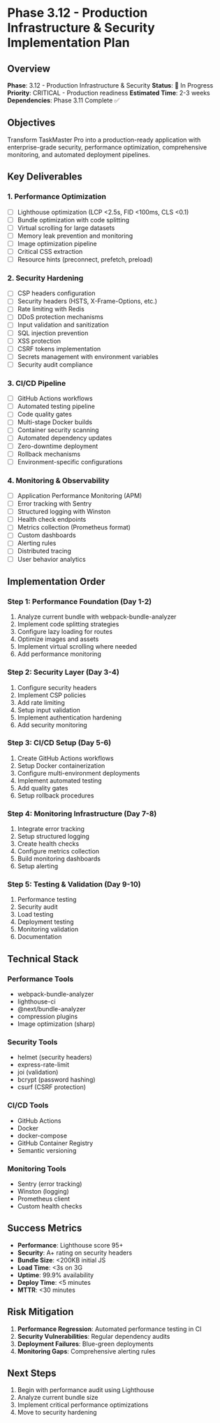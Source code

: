 # Phase 3.12 - Production Infrastructure & Security Implementation Plan

## Overview
**Phase**: 3.12 - Production Infrastructure & Security
**Status**: 🔄 In Progress
**Priority**: CRITICAL - Production readiness
**Estimated Time**: 2-3 weeks
**Dependencies**: Phase 3.11 Complete ✅

## Objectives
Transform TaskMaster Pro into a production-ready application with enterprise-grade security, performance optimization, comprehensive monitoring, and automated deployment pipelines.

## Key Deliverables

### 1. Performance Optimization
- [ ] Lighthouse optimization (LCP <2.5s, FID <100ms, CLS <0.1)
- [ ] Bundle optimization with code splitting
- [ ] Virtual scrolling for large datasets
- [ ] Memory leak prevention and monitoring
- [ ] Image optimization pipeline
- [ ] Critical CSS extraction
- [ ] Resource hints (preconnect, prefetch, preload)

### 2. Security Hardening
- [ ] CSP headers configuration
- [ ] Security headers (HSTS, X-Frame-Options, etc.)
- [ ] Rate limiting with Redis
- [ ] DDoS protection mechanisms
- [ ] Input validation and sanitization
- [ ] SQL injection prevention
- [ ] XSS protection
- [ ] CSRF tokens implementation
- [ ] Secrets management with environment variables
- [ ] Security audit compliance

### 3. CI/CD Pipeline
- [ ] GitHub Actions workflows
- [ ] Automated testing pipeline
- [ ] Code quality gates
- [ ] Multi-stage Docker builds
- [ ] Container security scanning
- [ ] Automated dependency updates
- [ ] Zero-downtime deployment
- [ ] Rollback mechanisms
- [ ] Environment-specific configurations

### 4. Monitoring & Observability
- [ ] Application Performance Monitoring (APM)
- [ ] Error tracking with Sentry
- [ ] Structured logging with Winston
- [ ] Health check endpoints
- [ ] Metrics collection (Prometheus format)
- [ ] Custom dashboards
- [ ] Alerting rules
- [ ] Distributed tracing
- [ ] User behavior analytics

## Implementation Order

### Step 1: Performance Foundation (Day 1-2)
1. Analyze current bundle with webpack-bundle-analyzer
2. Implement code splitting strategies
3. Configure lazy loading for routes
4. Optimize images and assets
5. Implement virtual scrolling where needed
6. Add performance monitoring

### Step 2: Security Layer (Day 3-4)
1. Configure security headers
2. Implement CSP policies
3. Add rate limiting
4. Setup input validation
5. Implement authentication hardening
6. Add security monitoring

### Step 3: CI/CD Setup (Day 5-6)
1. Create GitHub Actions workflows
2. Setup Docker containerization
3. Configure multi-environment deployments
4. Implement automated testing
5. Add quality gates
6. Setup rollback procedures

### Step 4: Monitoring Infrastructure (Day 7-8)
1. Integrate error tracking
2. Setup structured logging
3. Create health checks
4. Configure metrics collection
5. Build monitoring dashboards
6. Setup alerting

### Step 5: Testing & Validation (Day 9-10)
1. Performance testing
2. Security audit
3. Load testing
4. Deployment testing
5. Monitoring validation
6. Documentation

## Technical Stack

### Performance Tools
- webpack-bundle-analyzer
- lighthouse-ci
- @next/bundle-analyzer
- compression plugins
- Image optimization (sharp)

### Security Tools
- helmet (security headers)
- express-rate-limit
- joi (validation)
- bcrypt (password hashing)
- csurf (CSRF protection)

### CI/CD Tools
- GitHub Actions
- Docker
- docker-compose
- GitHub Container Registry
- Semantic versioning

### Monitoring Tools
- Sentry (error tracking)
- Winston (logging)
- Prometheus client
- Custom health checks

## Success Metrics
- **Performance**: Lighthouse score 95+
- **Security**: A+ rating on security headers
- **Bundle Size**: <200KB initial JS
- **Load Time**: <3s on 3G
- **Uptime**: 99.9% availability
- **Deploy Time**: <5 minutes
- **MTTR**: <30 minutes

## Risk Mitigation
1. **Performance Regression**: Automated performance testing in CI
2. **Security Vulnerabilities**: Regular dependency audits
3. **Deployment Failures**: Blue-green deployments
4. **Monitoring Gaps**: Comprehensive alerting rules

## Next Steps
1. Begin with performance audit using Lighthouse
2. Analyze current bundle size
3. Implement critical performance optimizations
4. Move to security hardening